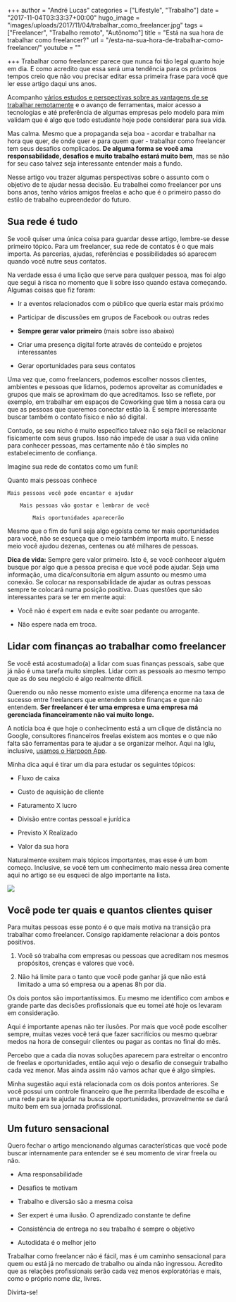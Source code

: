 +++
author = "André Lucas"
categories = ["Lifestyle", "Trabalho"]
date = "2017-11-04T03:33:37+00:00"
hugo_image = "images/uploads/2017/11/04/trabalhar_como_freelancer.jpg"
tags = ["Freelancer", "Trabalho remoto", "Autônomo"]
title = "Está na sua hora de trabalhar como freelancer?"
url = "/esta-na-sua-hora-de-trabalhar-como-freelancer/"
youtube = ""

+++
Trabalhar como freelancer parece que nunca foi tão legal quanto hoje em dia. E como acredito que essa será uma tendência para os próximos tempos creio que não vou precisar editar essa primeira frase para você que ler esse artigo daqui uns anos.

Acompanho [vários estudos e perspectivas sobre as vantagens de se trabalhar remotamente](https://remote.co/10-stats-about-remote-work/) e o avanço de ferramentas, maior acesso a tecnologias e até preferência de algumas empresas pelo modelo para mim validam que é algo que todo estudante hoje pode considerar para sua vida.

Mas calma. Mesmo que a propaganda seja boa - acordar e trabalhar na hora que quer, de onde quer e para quem quer - trabalhar como freelancer tem seus desafios complicados. **De alguma forma se você ama responsabilidade, desafios e muito trabalho estará muito bem**, mas se não for seu caso talvez seja interessante entender mais a fundo.

Nesse artigo vou trazer algumas perspectivas sobre o assunto com o objetivo de te ajudar nessa decisão. Eu trabalhei como freelancer por uns bons anos, tenho vários amigos freelas e acho que é o primeiro passo do estilo de trabalho eupreendedor do futuro.

## Sua rede é tudo

Se você quiser uma única coisa para guardar desse artigo, lembre-se desse primeiro tópico. Para um freelancer, sua rede de contatos é o que mais importa. As parcerias, ajudas, referências e possibilidades só aparecem quando você nutre seus contatos.

Na verdade essa é uma lição que serve para qualquer pessoa, mas foi algo que segui à risca no momento que li sobre isso quando estava começando. Algumas coisas que fiz foram:

* Ir a eventos relacionados com o público que queria estar mais próximo

* Participar de discussões em grupos de Facebook ou outras redes

* **Sempre gerar valor primeiro** (mais sobre isso abaixo)

* Criar uma presença digital forte através de conteúdo e projetos interessantes

* Gerar oportunidades para seus contatos

Uma vez que, como freelancers, podemos escolher nossos clientes, ambientes e pessoas que lidamos, podemos aproveitar as comunidades e grupos que mais se aproximam do que acreditamos. Isso se reflete, por exemplo, em trabalhar em espaços de Coworking que têm a nossa cara ou que as pessoas que queremos conectar estão lá. É sempre interessante buscar também o contato físico e não só digital.

Contudo, se seu nicho é muito específico talvez não seja fácil se relacionar fisicamente com seus grupos. Isso não impede de usar a sua vida online para conhecer pessoas, mas certamente não é tão simples no estabelecimento de confiança.

Imagine sua rede de contatos como um funil:

Quanto mais pessoas conhece

    Mais pessoas você pode encantar e ajudar

        Mais pessoas vão gostar e lembrar de você

            Mais oportunidades aparecerão

Mesmo que o fim do funil seja algo egoísta como ter mais oportunidades para você, não se esqueça que o meio também importa muito. E nesse meio você ajudou dezenas, centenas ou até milhares de pessoas.

**Dica de vida:** Sempre gere valor primeiro. Isto é, se você conhecer alguém busque por algo que a pessoa precisa e que você pode ajudar. Seja uma informação, uma dica/consultoria em algum assunto ou mesmo uma conexão. Se colocar na responsabilidade de ajudar as outras pessoas sempre te colocará numa posição positiva. Duas questões que são interessantes para se ter em mente aqui:

* Você não é expert em nada e evite soar pedante ou arrogante.

* Não espere nada em troca.

## Lidar com finanças ao trabalhar como freelancer

Se você está acostumado(a) a lidar com suas finanças pessoais, sabe que já não é uma tarefa muito simples. Lidar com as pessoais ao mesmo tempo que as do seu negócio é algo realmente difícil.

Querendo ou não nesse momento existe uma diferença enorme na taxa de sucesso entre freelancers que entendem sobre finanças e que não entendem. **Ser freelancer é ter uma empresa e uma empresa má gerenciada financeiramente não vai muito longe.**

A notícia boa é que hoje o conhecimento está a um clique de distância no Google, consultores financeiros freelas existem aos montes e o que não falta são ferramentas para te ajudar a se organizar melhor. Aqui na Iglu, inclusive, [usamos o Harpoon App](https://www.igluonline.com/organizar-as-financas-para-freelancers-ficou-mais-facil-com-harpoon/).

Minha dica aqui é tirar um dia para estudar os seguintes tópicos:

* Fluxo de caixa

* Custo de aquisição de cliente

* Faturamento X lucro

* Divisão entre contas pessoal e jurídica

* Previsto X Realizado

* Valor da sua hora

Naturalmente exsitem mais tópicos importantes, mas esse é um bom começo. Inclusive, se você tem um conhecimento maio nessa área comente aqui no artigo se eu esqueci de algo importante na lista.

![](images/uploads/2017/11/04/trabalhar_como_freelancer_2.jpg)

## Você pode ter quais e quantos clientes quiser

Para muitas pessoas esse ponto é o que mais motiva na transição pra trabalhar como freelancer. Consigo rapidamente relacionar a dois pontos positivos.

1. Você só trabalha com empresas ou pessoas que acreditam nos mesmos propósitos, crenças e valores que você.

2. Não há limite para o tanto que você pode ganhar já que não está limitado a uma só empresa ou a apenas 8h por dia.

Os dois pontos são importantíssimos. Eu mesmo me identifico com ambos e grande parte das decisões profissionais que eu tomei até hoje os levaram em consideração.

Aqui é importante apenas não ter ilusões. Por mais que você pode escolher sempre, muitas vezes você terá que fazer sacrifícios ou mesmo quebrar medos na hora de conseguir clientes ou pagar as contas no final do mês.

Percebo que a cada dia novas soluções aparecem para estreitar o encontro de freelas e oportunidades, então aqui vejo o desafio de conseguir trabalho cada vez menor. Mas ainda assim não vamos achar que é algo simples.

Minha sugestão aqui está relacionada com os dois pontos anteriores. Se você possui um controle financeiro que lhe permita liberdade de escolha e uma rede para te ajudar na busca de oportunidades, provavelmente se dará muito bem em sua jornada profissional.

## Um futuro sensacional

Quero fechar o artigo mencionando algumas características que você pode buscar internamente para entender se é seu momento de virar freela ou não.

* Ama responsabilidade

* Desafios te motivam

* Trabalho e diversão são a mesma coisa

* Ser expert é uma ilusão. O aprendizado constante te define

* Consistência de entrega no seu trabalho é sempre o objetivo

* Autodidata é o melhor jeito

Trabalhar como freelancer não é fácil, mas é um caminho sensacional para quem ou está já no mercado de trabalho ou ainda não ingressou. Acredito que as relações profissionais serão cada vez menos exploratórias e mais, como o próprio nome diz, livres.

Divirta-se!